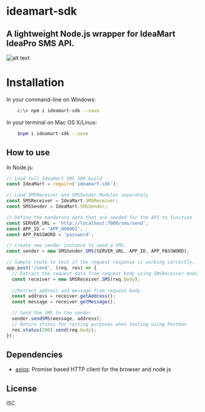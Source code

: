 <!--
#
#Copyright (c) 2018 Nipuna H Herath
#
#Permission to use, copy, modify, and/or distribute this software 
#for any purpose with or without fee is hereby granted, provided 
#that the above copyright notice and this permission notice appear 
#in all copies.
#
#THE SOFTWARE IS PROVIDED "AS IS" AND THE AUTHOR DISCLAIMS ALL 
#WARRANTIES WITH REGARD TO THIS SOFTWARE INCLUDING ALL IMPLIED 
#WARRANTIES OF MERCHANTABILITY AND FITNESS. IN NO EVENT SHALL 
#THE AUTHOR BE LIABLE FOR ANY SPECIAL, DIRECT, INDIRECT, OR 
#CONSEQUENTIAL DAMAGES OR ANY DAMAGES WHATSOEVER RESULTING FROM 
#LOSS OF USE, DATA OR PROFITS, WHETHER IN AN ACTION OF CONTRACT, 
#NEGLIGENCE OR OTHER TORTIOUS ACTION, ARISING OUT OF OR IN 
#CONNECTION WITH THE USE OR PERFORMANCE OF THIS SOFTWARE.
#
-->
# ideamart-sdk  
## A lightweight Node.js wrapper for IdeaMart IdeaPro SMS API.

![alt text][banner]

# Installation
In your command-line on Windows:    
```bash    
    c:\> npm i ideamart-sdk --save
```    
    
In your terminal on Mac OS X/Linux:
```bash    
    $npm i ideamart-sdk --save
```

## How to use
In Node.js:
```js
// Load full IdeaMart SMS SDK build
const IdeaMart = require('ideamart-sdk');

// Load SMSReceiver and SMSSender Modules separately
const SMSReceiver = IdeaMart.SMSReceiver;
const SMSSender = IdeaMart.SMSSender;

// Define the mandatory data that are needed for the API to function
const SERVER_URL = 'http://localhost:7000/sms/send';
const APP_ID = 'APP_000001';
const APP_PASSWORD = 'password';

// Create new sender instance to send a SMS.
const sender = new SMSSender.SMS(SERVER_URL, APP_ID, APP_PASSWORD);

// Sample route to test if the request response is working correctly.
app.post('/send', (req, res) => {
  // Extract the request data from request body using SMSReceiver module.
  const receiver = new SMSReceiver.SMS(req.body); 
  
  //Extract address and message from request body.
  const address = receiver.getAddress();
  const message = receiver.getMessage();

  // Send the SMS to the sender
  sender.sendSMS(message, address);
  // Return status for testing purposes when testing using Postman
  res.status(200).send(req.body);
});
```

## Dependencies

- [axios](https://www.npmjs.com/package/axios): Promise based HTTP client for the browser and node.js

## License

ISC

[banner]: http://www.ideamart.lk/web/wp-content/uploads/2016/10/ideaPro-01.svg "IdeaMart"
